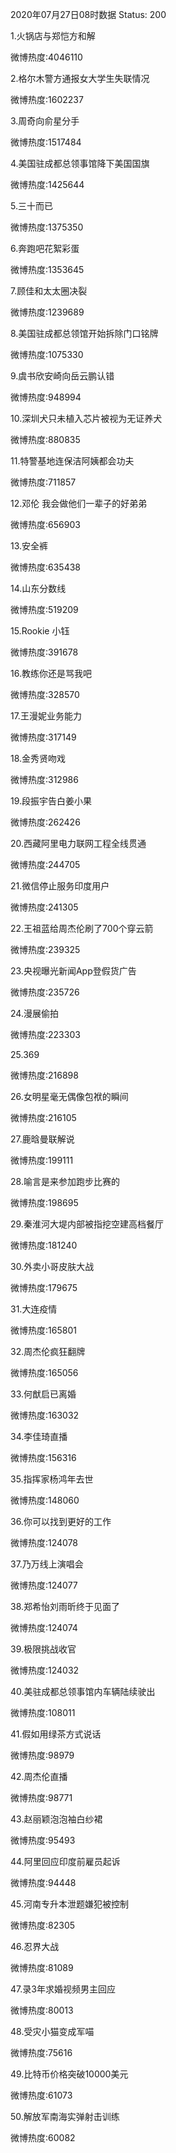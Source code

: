 2020年07月27日08时数据
Status: 200

1.火锅店与郑恺方和解

微博热度:4046110

2.格尔木警方通报女大学生失联情况

微博热度:1602237

3.周奇向俞星分手

微博热度:1517484

4.美国驻成都总领事馆降下美国国旗

微博热度:1425644

5.三十而已

微博热度:1375350

6.奔跑吧花絮彩蛋

微博热度:1353645

7.顾佳和太太圈决裂

微博热度:1239689

8.美国驻成都总领馆开始拆除门口铭牌

微博热度:1075330

9.虞书欣安崎向岳云鹏认错

微博热度:948994

10.深圳犬只未植入芯片被视为无证养犬

微博热度:880835

11.特警基地连保洁阿姨都会功夫

微博热度:711857

12.邓伦 我会做他们一辈子的好弟弟

微博热度:656903

13.安全裤

微博热度:635438

14.山东分数线

微博热度:519209

15.Rookie 小钰

微博热度:391678

16.教练你还是骂我吧

微博热度:328570

17.王漫妮业务能力

微博热度:317149

18.金秀贤吻戏

微博热度:312986

19.段振宇告白姜小果

微博热度:262426

20.西藏阿里电力联网工程全线贯通

微博热度:244705

21.微信停止服务印度用户

微博热度:241305

22.王祖蓝给周杰伦刷了700个穿云箭

微博热度:239325

23.央视曝光新闻App登假货广告

微博热度:235726

24.漫展偷拍

微博热度:223303

25.369

微博热度:216898

26.女明星毫无偶像包袱的瞬间

微博热度:216105

27.鹿晗曼联解说

微博热度:199111

28.喻言是来参加跑步比赛的

微博热度:198695

29.秦淮河大堤内部被指挖空建高档餐厅

微博热度:181240

30.外卖小哥皮肤大战

微博热度:179675

31.大连疫情

微博热度:165801

32.周杰伦疯狂翻牌

微博热度:165056

33.何猷启已离婚

微博热度:163032

34.李佳琦直播

微博热度:156316

35.指挥家杨鸿年去世

微博热度:148060

36.你可以找到更好的工作

微博热度:124078

37.乃万线上演唱会

微博热度:124077

38.郑希怡刘雨昕终于见面了

微博热度:124074

39.极限挑战收官

微博热度:124032

40.美驻成都总领事馆内车辆陆续驶出

微博热度:108011

41.假如用绿茶方式说话

微博热度:98979

42.周杰伦直播

微博热度:98771

43.赵丽颖泡泡袖白纱裙

微博热度:95493

44.阿里回应印度前雇员起诉

微博热度:94448

45.河南专升本泄题嫌犯被控制

微博热度:82305

46.忍界大战

微博热度:81089

47.录3年求婚视频男主回应

微博热度:80013

48.受灾小猫变成军喵

微博热度:75616

49.比特币价格突破10000美元

微博热度:61073

50.解放军南海实弹射击训练

微博热度:60082

